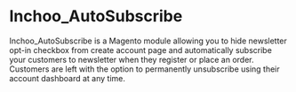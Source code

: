Inchoo_AutoSubscribe
====================

Inchoo_AutoSubscribe is a Magento module allowing you to hide newsletter opt-in checkbox from create account page and automatically subscribe your customers to newsletter when they register or place an order. Customers are left with the option to permanently unsubscribe using their account dashboard at any time.
